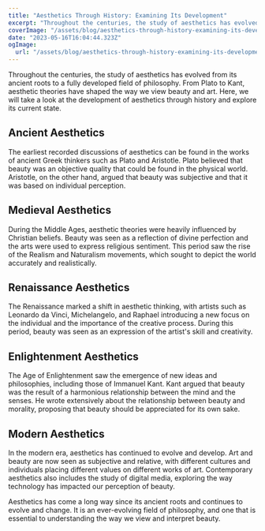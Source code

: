 ```yaml
---
title: "Aesthetics Through History: Examining Its Development"
excerpt: "Throughout the centuries, the study of aesthetics has evolved from its ancient roots to a fully developed field of philosophy. From Plato to Kant, aesthetic theories have shaped the way we view beauty and art."
coverImage: "/assets/blog/aesthetics-through-history-examining-its-development.png"
date: "2023-05-16T16:04:44.323Z"
ogImage:
  url: "/assets/blog/aesthetics-through-history-examining-its-development.png"
---
```


Throughout the centuries, the study of aesthetics has evolved from its ancient roots to a fully developed field of philosophy. From Plato to Kant, aesthetic theories have shaped the way we view beauty and art. Here, we will take a look at the development of aesthetics through history and explore its current state.

## Ancient Aesthetics

The earliest recorded discussions of aesthetics can be found in the works of ancient Greek thinkers such as Plato and Aristotle. Plato believed that beauty was an objective quality that could be found in the physical world. Aristotle, on the other hand, argued that beauty was subjective and that it was based on individual perception.

## Medieval Aesthetics

During the Middle Ages, aesthetic theories were heavily influenced by Christian beliefs. Beauty was seen as a reflection of divine perfection and the arts were used to express religious sentiment. This period saw the rise of the Realism and Naturalism movements, which sought to depict the world accurately and realistically.

## Renaissance Aesthetics

The Renaissance marked a shift in aesthetic thinking, with artists such as Leonardo da Vinci, Michelangelo, and Raphael introducing a new focus on the individual and the importance of the creative process. During this period, beauty was seen as an expression of the artist's skill and creativity.

## Enlightenment Aesthetics

The Age of Enlightenment saw the emergence of new ideas and philosophies, including those of Immanuel Kant. Kant argued that beauty was the result of a harmonious relationship between the mind and the senses. He wrote extensively about the relationship between beauty and morality, proposing that beauty should be appreciated for its own sake.

## Modern Aesthetics

In the modern era, aesthetics has continued to evolve and develop. Art and beauty are now seen as subjective and relative, with different cultures and individuals placing different values on different works of art. Contemporary aesthetics also includes the study of digital media, exploring the way technology has impacted our perception of beauty.

Aesthetics has come a long way since its ancient roots and continues to evolve and change. It is an ever-evolving field of philosophy, and one that is essential to understanding the way we view and interpret beauty.
